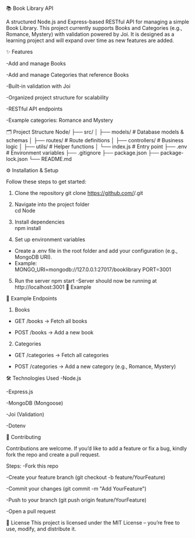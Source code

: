 📚 Book Library API

A structured Node.js and Express-based RESTful API for managing a simple Book Library.
This project currently supports Books and Categories (e.g., Romance, Mystery) with validation powered by Joi. It is designed as a learning project and will expand over time as new features are added.

✨ Features

-Add and manage Books

-Add and manage Categories that reference Books

-Built-in validation with Joi

-Organized project structure for scalability

-RESTful API endpoints

-Example categories: Romance and Mystery

🗂 Project Structure
Node/
├── src/
│ ├── models/ # Database models & schemas
│ ├── routes/ # Route definitions
│ ├── controllers/ # Business logic
│ ├── utils/ # Helper functions
│ └── index.js # Entry point
├── .env # Environment variables
├── .gitignore
├── package.json
├── package-lock.json
└── README.md

⚙️ Installation & Setup

Follow these steps to get started:

1. Clone the repository
   git clone https://github.com/<your-username>/<your-repo-name>.git

2. Navigate into the project folder  
   cd Node

3. Install dependencies  
   npm install

4. Set up environment variables

- Create a .env file in the root folder and add your configuration (e.g., MongoDB URI).
- Example:  
  MONGO_URI=mongodb://127.0.0.1:27017/booklibrary
  PORT=3001

5. Run the server
   npm start
   -Server should now be running at http://localhost:3001 📌 Example

📌 Example Endpoints

1. Books

- GET /books → Fetch all books

- POST /books → Add a new book

2. Categories

- GET /categories → Fetch all categories

- POST /categories → Add a new category (e.g., Romance, Mystery)

🛠️ Technologies Used
-Node.js

-Express.js

-MongoDB (Mongoose)

-Joi (Validation)

-Dotenv

🤝 Contributing

Contributions are welcome.
If you’d like to add a feature or fix a bug, kindly fork the repo and create a pull request.

Steps:
-Fork this repo

-Create your feature branch (git checkout -b feature/YourFeature)

-Commit your changes (git commit -m "Add YourFeature")

-Push to your branch (git push origin feature/YourFeature)

-Open a pull request

📄 License
This project is licensed under the MIT License – you’re free to use, modify, and distribute it.
